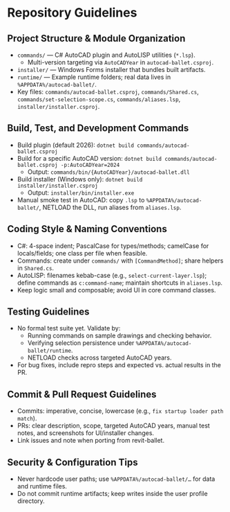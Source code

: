 # Repository Guidelines

## Project Structure & Module Organization
- `commands/` — C# AutoCAD plugin and AutoLISP utilities (`*.lsp`).
  - Multi-version targeting via `AutoCADYear` in `autocad-ballet.csproj`.
- `installer/` — Windows Forms installer that bundles built artifacts.
- `runtime/` — Example runtime folders; real data lives in `%APPDATA%/autocad-ballet/`.
- Key files: `commands/autocad-ballet.csproj`, `commands/Shared.cs`, `commands/set-selection-scope.cs`, `commands/aliases.lsp`, `installer/installer.csproj`.

## Build, Test, and Development Commands
- Build plugin (default 2026): `dotnet build commands/autocad-ballet.csproj`
- Build for a specific AutoCAD version: `dotnet build commands/autocad-ballet.csproj -p:AutoCADYear=2024`
  - Output: `commands/bin/{AutoCADYear}/autocad-ballet.dll`
- Build installer (Windows only): `dotnet build installer/installer.csproj`
  - Output: `installer/bin/installer.exe`
- Manual smoke test in AutoCAD: copy `.lsp` to `%APPDATA%/autocad-ballet/`, NETLOAD the DLL, run aliases from `aliases.lsp`.

## Coding Style & Naming Conventions
- C#: 4-space indent; PascalCase for types/methods; camelCase for locals/fields; one class per file when feasible.
- Commands: create under `commands/` with `[CommandMethod]`; share helpers in `Shared.cs`.
- AutoLISP: filenames kebab-case (e.g., `select-current-layer.lsp`); define commands as `c:command-name`; maintain shortcuts in `aliases.lsp`.
- Keep logic small and composable; avoid UI in core command classes.

## Testing Guidelines
- No formal test suite yet. Validate by:
  - Running commands on sample drawings and checking behavior.
  - Verifying selection persistence under `%APPDATA%/autocad-ballet/runtime`.
  - NETLOAD checks across targeted AutoCAD years.
- For bug fixes, include repro steps and expected vs. actual results in the PR.

## Commit & Pull Request Guidelines
- Commits: imperative, concise, lowercase (e.g., `fix startup loader path match`).
- PRs: clear description, scope, targeted AutoCAD years, manual test notes, and screenshots for UI/installer changes.
- Link issues and note when porting from revit-ballet.

## Security & Configuration Tips
- Never hardcode user paths; use `%APPDATA%/autocad-ballet/…` for data and runtime files.
- Do not commit runtime artifacts; keep writes inside the user profile directory.
